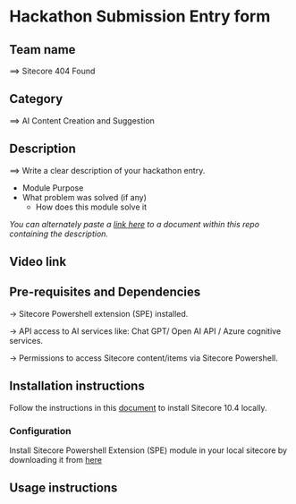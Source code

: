 # Hackathon Submission Entry form

## Team name
⟹ Sitecore 404 Found

## Category
⟹ AI Content Creation and Suggestion

## Description
⟹ Write a clear description of your hackathon entry.  

  - Module Purpose
  - What problem was solved (if any)
    - How does this module solve it

_You can alternately paste a [link here](#docs) to a document within this repo containing the description._

## Video link


## Pre-requisites and Dependencies
-> Sitecore Powershell extension (SPE) installed.

-> API access to AI services like: Chat GPT/ Open AI API / Azure cognitive services.

-> Permissions to access Sitecore content/items via Sitecore Powershell.

## Installation instructions
Follow the instructions in this [document](https://github.com/Sitecore-Hackathon/2025-Sitecore-404-Found/blob/main/docs/Sitecore%20Installation%20Guide%20-%2010.4%20XM.docx) to install Sitecore 10.4 locally.

### Configuration
Install Sitecore Powershell Extension (SPE) module in your local sitecore by downloading it from [here](https://scdp.blob.core.windows.net/downloads/Sitecore%20Experience%20Accelerator/10x/Sitecore%20Experience%20Accelerator%201040/Sitecore.PowerShell.Extensions-7.0-IAR.zip)

## Usage instructions
